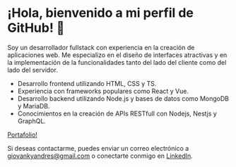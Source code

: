 
# ¡Hola, bienvenido a mi perfil de GitHub! 👋

Soy un desarrollador fullstack con experiencia en la creación de aplicaciones web. Me especializo en el diseño de interfaces atractivas y en la implementación de la funcionalidades tanto del lado del cliente como del lado del servidor.

- Desarrollo frontend utilizando HTML, CSS y TS.
- Experiencia con frameworks populares como React y Vue.
- Desarrollo backend utilizando Node.js y bases de datos como MongoDB y MariaDB.
- Conocimientos en la creación de APIs RESTfull con Nodejs, Nestjs y GraphQL.

[Portafolio!](https://giovanky.github.io/neo-portfolio/)

Si deseas contactarme, puedes enviar un correo electrónico a 
giovankyandres@gmail.com o conectarte conmigo en [LinkedIn](https://www.linkedin.com/in/giovanny-garzon-soto-a1b206176/).
